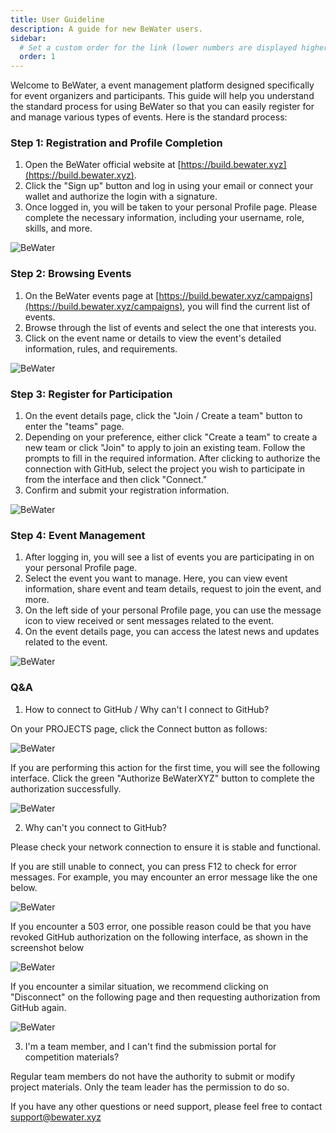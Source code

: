 ```yaml
---
title: User Guideline
description: A guide for new BeWater users.
sidebar:
  # Set a custom order for the link (lower numbers are displayed higher up)
  order: 1
---
```



Welcome to BeWater, a event management platform designed specifically for event organizers and participants. This guide will help you understand the standard process for using BeWater so that you can easily register for and manage various types of events. Here is the standard process:

### Step 1: Registration and Profile Completion

1. Open the BeWater official website at [https://build.bewater.xyz](https://build.bewater.xyz).
2. Click the "Sign up" button and log in using your email or connect your wallet and authorize the login with a signature.
3. Once logged in, you will be taken to your personal Profile page. Please complete the necessary information, including your username, role, skills, and more.

![BeWater](/src/assets/01-userguides/registration.png)

### Step 2: Browsing Events

1. On the BeWater events page at [https://build.bewater.xyz/campaigns](https://build.bewater.xyz/campaigns), you will find the current list of events.
2. Browse through the list of events and select the one that interests you.
3. Click on the event name or details to view the event's detailed information, rules, and requirements.

![BeWater](/src/assets/01-userguides/browsing-events.png)

### Step 3: Register for Participation

1. On the event details page, click the "Join / Create a team" button to enter the "teams" page.
2. Depending on your preference, either click "Create a team" to create a new team or click "Join" to apply to join an existing team. Follow the prompts to fill in the required information. After clicking to authorize the connection with GitHub, select the project you wish to participate in from the interface and then click "Connect."
3. Confirm and submit your registration information.

![BeWater](/src/assets/01-userguides/participation.png)

### Step 4: Event Management

1. After logging in, you will see a list of events you are participating in on your personal Profile page.
2. Select the event you want to manage. Here, you can view event information, share event and team details, request to join the event, and more.
3. On the left side of your personal Profile page, you can use the message icon to view received or sent messages related to the event.
4. On the event details page, you can access the latest news and updates related to the event.

![BeWater](/src/assets/01-userguides/management.png)

### Q&A

1. How to connect to GitHub / Why can't I connect to GitHub?


On your PROJECTS page, click the Connect button as follows:

![BeWater](/src/assets/01-userguides/github-connect.png)

If you are performing this action for the first time, you will see the following interface. Click the green "Authorize BeWaterXYZ" button to complete the authorization successfully.

![BeWater](/src/assets/01-userguides/github-auth.png)

2. Why can't you connect to GitHub?

Please check your network connection to ensure it is stable and functional.

If you are still unable to connect, you can press F12 to check for error messages. For example, you may encounter an error message like the one below.

![BeWater](/src/assets/01-userguides/github-err.png)

If you encounter a 503 error, one possible reason could be that you have revoked GitHub authorization on the following interface, as shown in the screenshot below

![BeWater](/src/assets/01-userguides/github-auth-cancel.png)

If you encounter a similar situation, we recommend clicking on "Disconnect" on the following page and then requesting authorization from GitHub again.

![BeWater](/src/assets/01-userguides/github-reauth.png)

3. I'm a team member, and I can't find the submission portal for competition materials?


Regular team members do not have the authority to submit or modify project materials. Only the team leader has the permission to do so.


If you have any other questions or need support, please feel free to contact <support@bewater.xyz>
